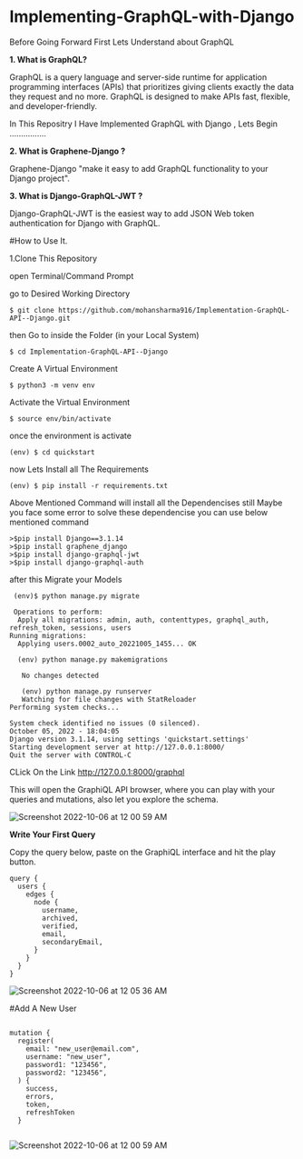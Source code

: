 # Implementing-GraphQL-with-Django

Before Going Forward First Lets Understand about GraphQL

<strong> 1. What is GraphQL? </strong>

GraphQL is a query language and server-side runtime for application programming interfaces (APIs) that prioritizes giving clients exactly the data they request and no more. GraphQL is designed to make APIs fast, flexible, and developer-friendly.


In This Repositry I Have  Implemented GraphQL with Django ,
Lets Begin ................

<strong> 2. What is Graphene-Django ?</strong>

Graphene-Django "make it easy to add GraphQL functionality to your Django project".


<strong>3. What is Django-GraphQL-JWT ?</strong>

Django-GraphQL-JWT is the easiest way to add JSON Web token authentication for Django with GraphQL.

#How to Use It.


1.Clone This Repository 

open Terminal/Command Prompt

go to Desired Working Directory 

```
$ git clone https://github.com/mohansharma916/Implementation-GraphQL-API--Django.git
```

then Go to inside the Folder (in your Local System)

```
$ cd Implementation-GraphQL-API--Django

```

Create A Virtual Environment

```
$ python3 -m venv env

```

Activate the Virtual Environment

```
$ source env/bin/activate

```
once the environment is activate

```
(env) $ cd quickstart

```
now Lets Install all The Requirements

```
(env) $ pip install -r requirements.txt

```
Above Mentioned Command will install all the Dependencises still Maybe you face some error 
to solve these dependencise you can use below mentioned command 

```
>$pip install Django==3.1.14
>$pip install graphene_django
>$pip install django-graphql-jwt
>$pip install django-graphql-auth

```


after this Migrate your Models

```
 (env)$ python manage.py migrate
 
 Operations to perform:
  Apply all migrations: admin, auth, contenttypes, graphql_auth, refresh_token, sessions, users
Running migrations:
  Applying users.0002_auto_20221005_1455... OK
  
  (env) python manage.py makemigrations
  
   No changes detected
   
   (env) python manage.py runserver
   Watching for file changes with StatReloader
Performing system checks...

System check identified no issues (0 silenced).
October 05, 2022 - 18:04:05
Django version 3.1.14, using settings 'quickstart.settings'
Starting development server at http://127.0.0.1:8000/
Quit the server with CONTROL-C
```
CLick On the Link <a>http://127.0.0.1:8000/graphql</a> 

This will open the GraphiQL API browser, where you can play with your queries and mutations, also let you explore the schema.

![Screenshot 2022-10-06 at 12 00 59 AM](https://user-images.githubusercontent.com/77909856/194135607-34c5594d-05bb-414e-bd71-79881e2cedc6.png)




<strong> Write Your First Query</strong>

Copy the query below, paste on the GraphiQL interface and hit the play button.

```
query {
  users {
    edges {
      node {
        username,
        archived,
        verified,
        email,
        secondaryEmail,
      }
    }
  }
}

```



![Screenshot 2022-10-06 at 12 05 36 AM](https://user-images.githubusercontent.com/77909856/194136315-75828d16-56a9-4f93-bce5-2b192481f833.png)




#Add A New User


```

mutation {
  register(
    email: "new_user@email.com",
    username: "new_user",
    password1: "123456",
    password2: "123456",
  ) {
    success,
    errors,
    token,
    refreshToken
  }
  
```


![Screenshot 2022-10-06 at 12 00 59 AM](https://user-images.githubusercontent.com/77909856/194137250-a264b1dc-f299-4080-ad74-70be630b5277.png)





